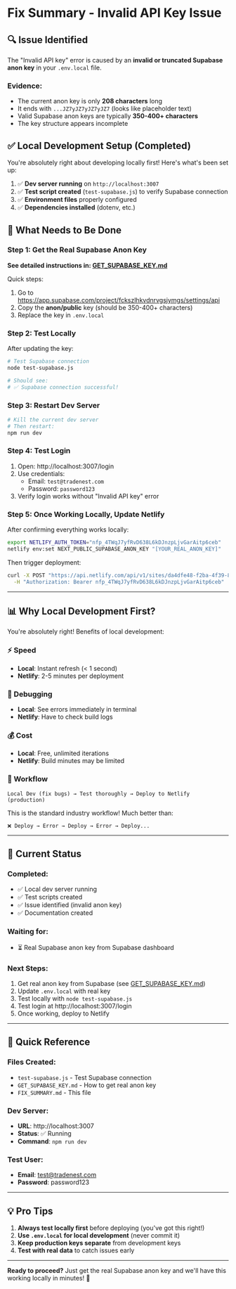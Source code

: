 # Fix Summary - Invalid API Key Issue

## 🔍 Issue Identified

The "Invalid API key" error is caused by an **invalid or truncated Supabase anon key** in your `.env.local` file.

### Evidence:
- The current anon key is only **208 characters** long
- It ends with `...JZ7yJZ7yJZ7yJZ7` (looks like placeholder text)
- Valid Supabase anon keys are typically **350-400+ characters**
- The key structure appears incomplete

## ✅ Local Development Setup (Completed)

You're absolutely right about developing locally first! Here's what's been set up:

1. ✅ **Dev server running** on `http://localhost:3007`
2. ✅ **Test script created** (`test-supabase.js`) to verify Supabase connection
3. ✅ **Environment files** properly configured
4. ✅ **Dependencies installed** (dotenv, etc.)

## 🔧 What Needs to Be Done

### Step 1: Get the Real Supabase Anon Key

**See detailed instructions in: [GET_SUPABASE_KEY.md](GET_SUPABASE_KEY.md)**

Quick steps:
1. Go to https://app.supabase.com/project/fckszlhkvdnrvgsjymgs/settings/api
2. Copy the **anon/public** key (should be 350-400+ characters)
3. Replace the key in `.env.local`

### Step 2: Test Locally

After updating the key:

```bash
# Test Supabase connection
node test-supabase.js

# Should see:
# ✅ Supabase connection successful!
```

### Step 3: Restart Dev Server

```bash
# Kill the current dev server
# Then restart:
npm run dev
```

### Step 4: Test Login

1. Open: http://localhost:3007/login
2. Use credentials:
   - Email: `test@tradenest.com`
   - Password: `password123`
3. Verify login works without "Invalid API key" error

### Step 5: Once Working Locally, Update Netlify

After confirming everything works locally:

```bash
export NETLIFY_AUTH_TOKEN="nfp_4TWqJ7yfRvD638L6kDJnzpLjvGarAitp6ceb"
netlify env:set NEXT_PUBLIC_SUPABASE_ANON_KEY "[YOUR_REAL_ANON_KEY]"
```

Then trigger deployment:
```bash
curl -X POST "https://api.netlify.com/api/v1/sites/da4dfe48-f2ba-4f39-800a-c56886162f62/builds" \
  -H "Authorization: Bearer nfp_4TWqJ7yfRvD638L6kDJnzpLjvGarAitp6ceb"
```

---

## 📊 Why Local Development First?

You're absolutely right! Benefits of local development:

### ⚡ Speed
- **Local**: Instant refresh (< 1 second)
- **Netlify**: 2-5 minutes per deployment

### 🐛 Debugging
- **Local**: See errors immediately in terminal
- **Netlify**: Have to check build logs

### 💰 Cost
- **Local**: Free, unlimited iterations
- **Netlify**: Build minutes may be limited

### 🔄 Workflow
```
Local Dev (fix bugs) → Test thoroughly → Deploy to Netlify (production)
```

This is the standard industry workflow! Much better than:
```
❌ Deploy → Error → Deploy → Error → Deploy...
```

---

## 🎯 Current Status

### Completed:
- ✅ Local dev server running
- ✅ Test scripts created
- ✅ Issue identified (invalid anon key)
- ✅ Documentation created

### Waiting for:
- ⏳ Real Supabase anon key from Supabase dashboard

### Next Steps:
1. Get real anon key from Supabase (see [GET_SUPABASE_KEY.md](GET_SUPABASE_KEY.md))
2. Update `.env.local` with real key
3. Test locally with `node test-supabase.js`
4. Test login at http://localhost:3007/login
5. Once working, deploy to Netlify

---

## 📝 Quick Reference

### Files Created:
- `test-supabase.js` - Test Supabase connection
- `GET_SUPABASE_KEY.md` - How to get real anon key
- `FIX_SUMMARY.md` - This file

### Dev Server:
- **URL**: http://localhost:3007
- **Status**: ✅ Running
- **Command**: `npm run dev`

### Test User:
- **Email**: test@tradenest.com
- **Password**: password123

---

## 💡 Pro Tips

1. **Always test locally first** before deploying (you've got this right!)
2. **Use `.env.local` for local development** (never commit it)
3. **Keep production keys separate** from development keys
4. **Test with real data** to catch issues early

---

**Ready to proceed?** Just get the real Supabase anon key and we'll have this working locally in minutes! 🚀
